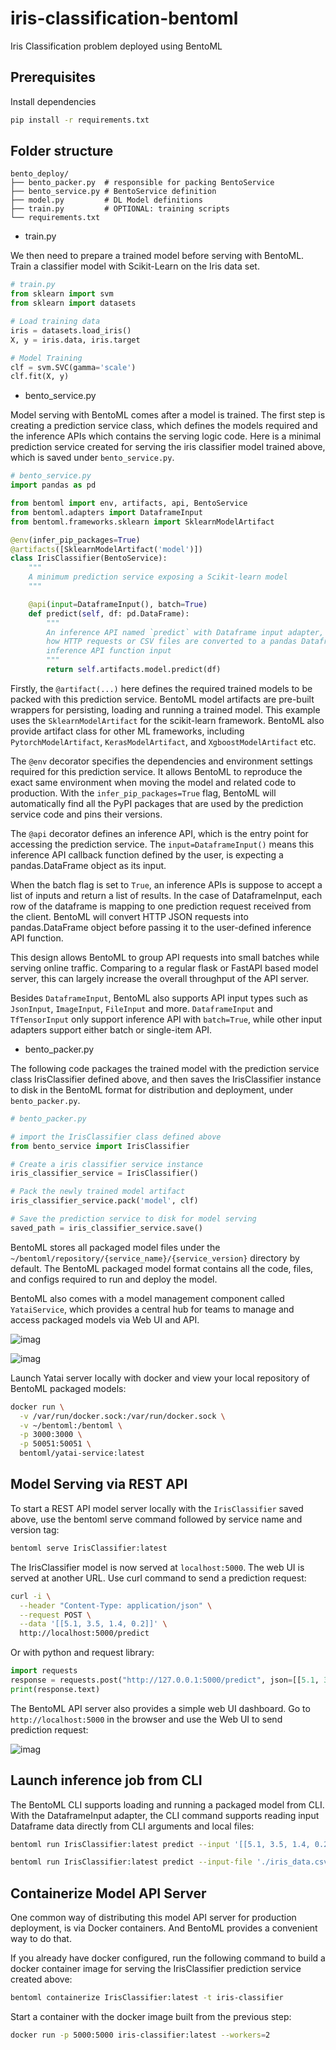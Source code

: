 # iris-classification-bentoml
Iris Classification problem deployed using BentoML

## Prerequisites

Install dependencies

```sh
pip install -r requirements.txt
```

## Folder structure

```root
bento_deploy/
├── bento_packer.py  # responsible for packing BentoService
├── bento_service.py # BentoService definition
├── model.py         # DL Model definitions
├── train.py         # OPTIONAL: training scripts
└── requirements.txt
```

- train.py

We then need to prepare a trained model before serving with BentoML. Train a classifier model with Scikit-Learn on the Iris data set.

```python
# train.py
from sklearn import svm
from sklearn import datasets

# Load training data
iris = datasets.load_iris()
X, y = iris.data, iris.target

# Model Training
clf = svm.SVC(gamma='scale')
clf.fit(X, y)
```

- bento_service.py

Model serving with BentoML comes after a model is trained. The first step is creating a prediction service class, which defines the models required and the inference APIs which contains the serving logic code. Here is a minimal prediction service created for serving the iris classifier model trained above, which is saved under `bento_service.py`.

```python
# bento_service.py
import pandas as pd

from bentoml import env, artifacts, api, BentoService
from bentoml.adapters import DataframeInput
from bentoml.frameworks.sklearn import SklearnModelArtifact

@env(infer_pip_packages=True)
@artifacts([SklearnModelArtifact('model')])
class IrisClassifier(BentoService):
    """
    A minimum prediction service exposing a Scikit-learn model
    """

    @api(input=DataframeInput(), batch=True)
    def predict(self, df: pd.DataFrame):
        """
        An inference API named `predict` with Dataframe input adapter, which codifies
        how HTTP requests or CSV files are converted to a pandas Dataframe object as the
        inference API function input
        """
        return self.artifacts.model.predict(df)
```

Firstly, the `@artifact(...)` here defines the required trained models to be packed with this prediction service. BentoML model artifacts are pre-built wrappers for persisting, loading and running a trained model. This example uses the `SklearnModelArtifact` for the scikit-learn framework. BentoML also provide artifact class for other ML frameworks, including `PytorchModelArtifact`, `KerasModelArtifact`, and `XgboostModelArtifact` etc.

The `@env` decorator specifies the dependencies and environment settings required for this prediction service. It allows BentoML to reproduce the exact same environment when moving the model and related code to production. With the `infer_pip_packages=True` flag, BentoML will automatically find all the PyPI packages that are used by the prediction service code and pins their versions.

The `@api` decorator defines an inference API, which is the entry point for accessing the prediction service. The `input=DataframeInput()` means this inference API callback function defined by the user, is expecting a pandas.DataFrame object as its input.

When the batch flag is set to `True`, an inference APIs is suppose to accept a list of inputs and return a list of results. In the case of DataframeInput, each row of the dataframe is mapping to one prediction request received from the client. BentoML will convert HTTP JSON requests into pandas.DataFrame object before passing it to the user-defined inference API function.

This design allows BentoML to group API requests into small batches while serving online traffic. Comparing to a regular flask or FastAPI based model server, this can largely increase the overall throughput of the API server.

Besides `DataframeInput`, BentoML also supports API input types such as `JsonInput`, `ImageInput`, `FileInput` and more. `DataframeInput` and `TfTensorInput` only support inference API with `batch=True`, while other input adapters support either batch or single-item API.

- bento_packer.py

The following code packages the trained model with the prediction service class IrisClassifier defined above, and then saves the IrisClassifier instance to disk in the BentoML format for distribution and deployment, under `bento_packer.py`.

```python
# bento_packer.py

# import the IrisClassifier class defined above
from bento_service import IrisClassifier

# Create a iris classifier service instance
iris_classifier_service = IrisClassifier()

# Pack the newly trained model artifact
iris_classifier_service.pack('model', clf)

# Save the prediction service to disk for model serving
saved_path = iris_classifier_service.save()
```

BentoML stores all packaged model files under the `~/bentoml/repository/{service_name}/{service_version}` directory by default. The BentoML packaged model format contains all the code, files, and configs required to run and deploy the model.

BentoML also comes with a model management component called `YataiService`, which provides a central hub for teams to manage and access packaged models via Web UI and API.

![imag](https://docs.bentoml.org/en/latest/_images/yatai-service-web-ui-repository.png)

![imag](https://docs.bentoml.org/en/latest/_images/yatai-service-web-ui-repository-detail.png)

Launch Yatai server locally with docker and view your local repository of BentoML packaged models:

```sh
docker run \
  -v /var/run/docker.sock:/var/run/docker.sock \
  -v ~/bentoml:/bentoml \
  -p 3000:3000 \
  -p 50051:50051 \
  bentoml/yatai-service:latest
```

## Model Serving via REST API

To start a REST API model server locally with the `IrisClassifier` saved above, use the bentoml serve command followed by service name and version tag:

```sh
bentoml serve IrisClassifier:latest
```

The IrisClassifier model is now served at `localhost:5000`. The web UI is served at another URL. 
Use curl command to send a prediction request:

```sh
curl -i \
  --header "Content-Type: application/json" \
  --request POST \
  --data '[[5.1, 3.5, 1.4, 0.2]]' \
  http://localhost:5000/predict
```

Or with python and request library:

```python
import requests
response = requests.post("http://127.0.0.1:5000/predict", json=[[5.1, 3.5, 1.4, 0.2]])
print(response.text)
```

The BentoML API server also provides a simple web UI dashboard. Go to `http://localhost:5000` in the browser and use the Web UI to send prediction request:

![imag](https://raw.githubusercontent.com/bentoml/BentoML/master/guides/quick-start/bento-api-server-web-ui.png)

## Launch inference job from CLI

The BentoML CLI supports loading and running a packaged model from CLI. With the DataframeInput adapter, the CLI command supports reading input Dataframe data directly from CLI arguments and local files:

```sh
bentoml run IrisClassifier:latest predict --input '[[5.1, 3.5, 1.4, 0.2]]'
```

```sh
bentoml run IrisClassifier:latest predict --input-file './iris_data.csv'
```

## Containerize Model API Server

One common way of distributing this model API server for production deployment, is via Docker containers. And BentoML provides a convenient way to do that.

If you already have docker configured, run the following command to build a docker container image for serving the IrisClassifier prediction service created above:

```sh
bentoml containerize IrisClassifier:latest -t iris-classifier
```

Start a container with the docker image built from the previous step:

```sh
docker run -p 5000:5000 iris-classifier:latest --workers=2
```